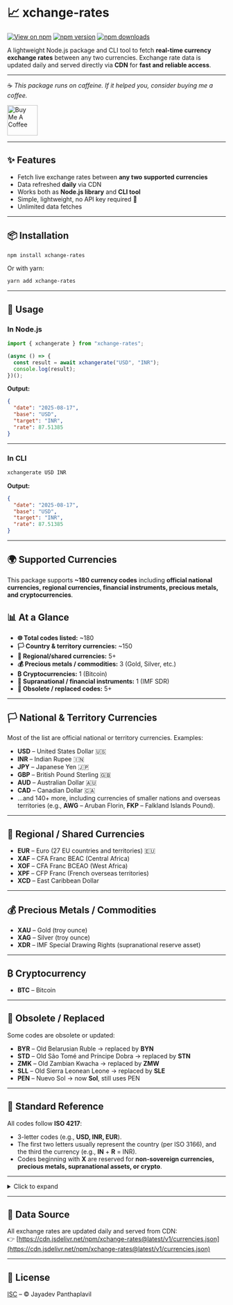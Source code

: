 # 📈 xchange-rates

[![View on npm](https://img.shields.io/badge/npm-xchange--rates-red?logo=npm)](https://www.npmjs.com/package/xchange-rates)
[![npm version](https://img.shields.io/npm/v/xchange-rates)](https://www.npmjs.com/package/xchange-rates)
[![npm downloads](https://img.shields.io/npm/dm/xchange-rates)](https://www.npmjs.com/package/xchange-rates)

A lightweight Node.js package and CLI tool to fetch **real-time currency exchange rates** between any two currencies.
Exchange rate data is updated daily and served directly via **CDN** for **fast and reliable access**.

---

☕ _This package runs on caffeine. If it helped you, consider buying me a coffee._

<a href="https://www.buymeacoffee.com/jayadevpanthaplavil" target="_blank">
  <img src="https://cdn.buymeacoffee.com/buttons/v2/default-yellow.png" alt="Buy Me A Coffee" style="height:70px;width:auto;">
</a>

---

## ✨ Features

- Fetch live exchange rates between **any two supported currencies**
- Data refreshed **daily** via CDN
- Works both as **Node.js library** and **CLI tool**
- Simple, lightweight, no API key required 🚀
- Unlimited data fetches

---

## 📦 Installation

```bash
npm install xchange-rates
```

Or with yarn:

```bash
yarn add xchange-rates
```

---

## 🚀 Usage

### In Node.js

```js
import { xchangerate } from "xchange-rates";

(async () => {
  const result = await xchangerate("USD", "INR");
  console.log(result);
})();
```

**Output:**

```json
{
  "date": "2025-08-17",
  "base": "USD",
  "target": "INR",
  "rate": 87.51385
}
```

---

### In CLI

```bash
xchangerate USD INR
```

**Output:**

```json
{
  "date": "2025-08-17",
  "base": "USD",
  "target": "INR",
  "rate": 87.51385
}
```

---

## 🌍 Supported Currencies

This package supports **~180 currency codes** including **official national currencies, regional currencies, financial instruments, precious metals, and cryptocurrencies**.

## 📊 At a Glance

- **🌐 Total codes listed:** ~180
- **🏳️ Country & territory currencies:** ~150
- **🤝 Regional/shared currencies:** 5+
- **💰 Precious metals / commodities:** 3 (Gold, Silver, etc.)
- **₿ Cryptocurrencies:** 1 (Bitcoin)
- **🏦 Supranational / financial instruments:** 1 (IMF SDR)
- **📜 Obsolete / replaced codes:** 5+

---

## 🏳️ National & Territory Currencies

Most of the list are official national or territory currencies. Examples:

- **USD** – United States Dollar 🇺🇸
- **INR** – Indian Rupee 🇮🇳
- **JPY** – Japanese Yen 🇯🇵
- **GBP** – British Pound Sterling 🇬🇧
- **AUD** – Australian Dollar 🇦🇺
- **CAD** – Canadian Dollar 🇨🇦
- …and 140+ more, including currencies of smaller nations and overseas territories (e.g., **AWG** – Aruban Florin, **FKP** – Falkland Islands Pound).

---

## 🤝 Regional / Shared Currencies

- **EUR** – Euro (27 EU countries and territories) 🇪🇺
- **XAF** – CFA Franc BEAC (Central Africa)
- **XOF** – CFA Franc BCEAO (West Africa)
- **XPF** – CFP Franc (French overseas territories)
- **XCD** – East Caribbean Dollar

---

## 💰 Precious Metals / Commodities

- **XAU** – Gold (troy ounce)
- **XAG** – Silver (troy ounce)
- **XDR** – IMF Special Drawing Rights (supranational reserve asset)

---

## ₿ Cryptocurrency

- **BTC** – Bitcoin

---

## 📜 Obsolete / Replaced

Some codes are obsolete or updated:

- **BYR** – Old Belarusian Ruble → replaced by **BYN**
- **STD** – Old São Tomé and Príncipe Dobra → replaced by **STN**
- **ZMK** – Old Zambian Kwacha → replaced by **ZMW**
- **SLL** – Old Sierra Leonean Leone → replaced by **SLE**
- **PEN** – Nuevo Sol → now **Sol**, still uses PEN

---

## 📖 Standard Reference

All codes follow **ISO 4217**:

- 3-letter codes (e.g., **USD, INR, EUR**).
- The first two letters usually represent the country (per ISO 3166), and the third the currency (e.g., **IN** + **R** = INR).
- Codes beginning with **X** are reserved for **non-sovereign currencies, precious metals, supranational assets, or crypto**.

---

<details>
<summary>Click to expand</summary>

**AED** – United Arab Emirates Dirham  
**AFN** – Afghan Afghani  
**ALL** – Albanian Lek  
**AMD** – Armenian Dram  
**ANG** – Netherlands Antillean Guilder  
**AOA** – Angolan Kwanza  
**ARS** – Argentine Peso  
**AUD** – Australian Dollar  
**AWG** – Aruban Florin  
**AZN** – Azerbaijani Manat  
**BAM** – Bosnia-Herzegovina Convertible Mark  
**BBD** – Barbadian Dollar  
**BDT** – Bangladeshi Taka  
**BGN** – Bulgarian Lev  
**BHD** – Bahraini Dinar  
**BIF** – Burundian Franc  
**BMD** – Bermudan Dollar  
**BND** – Brunei Dollar  
**BOB** – Bolivian Boliviano  
**BRL** – Brazilian Real  
**BSD** – Bahamian Dollar  
**BTC** – Bitcoin  
**BTN** – Bhutanese Ngultrum  
**BWP** – Botswanan Pula  
**BYN** – New Belarusian Ruble  
**BYR** – Belarusian Ruble  
**BZD** – Belize Dollar  
**CAD** – Canadian Dollar  
**CDF** – Congolese Franc  
**CHF** – Swiss Franc  
**CLF** – Chilean Unit of Account (UF)  
**CLP** – Chilean Peso  
**CNY** – Chinese Yuan  
**CNH** – Chinese Yuan Offshore  
**COP** – Colombian Peso  
**CRC** – Costa Rican Colón  
**CUC** – Cuban Convertible Peso  
**CUP** – Cuban Peso  
**CVE** – Cape Verdean Escudo  
**CZK** – Czech Republic Koruna  
**DJF** – Djiboutian Franc  
**DKK** – Danish Krone  
**DOP** – Dominican Peso  
**DZD** – Algerian Dinar  
**EGP** – Egyptian Pound  
**ERN** – Eritrean Nakfa  
**ETB** – Ethiopian Birr  
**EUR** – Euro  
**FJD** – Fijian Dollar  
**FKP** – Falkland Islands Pound  
**GBP** – British Pound Sterling  
**GEL** – Georgian Lari  
**GGP** – Guernsey Pound  
**GHS** – Ghanaian Cedi  
**GIP** – Gibraltar Pound  
**GMD** – Gambian Dalasi  
**GNF** – Guinean Franc  
**GTQ** – Guatemalan Quetzal  
**GYD** – Guyanese Dollar  
**HKD** – Hong Kong Dollar  
**HNL** – Honduran Lempira  
**HRK** – Croatian Kuna  
**HTG** – Haitian Gourde  
**HUF** – Hungarian Forint  
**IDR** – Indonesian Rupiah  
**ILS** – Israeli New Sheqel  
**IMP** – Manx Pound  
**INR** – Indian Rupee  
**IQD** – Iraqi Dinar  
**IRR** – Iranian Rial  
**ISK** – Icelandic Króna  
**JEP** – Jersey Pound  
**JMD** – Jamaican Dollar  
**JOD** – Jordanian Dinar  
**JPY** – Japanese Yen  
**KES** – Kenyan Shilling  
**KGS** – Kyrgystani Som  
**KHR** – Cambodian Riel  
**KMF** – Comorian Franc  
**KPW** – North Korean Won  
**KRW** – South Korean Won  
**KWD** – Kuwaiti Dinar  
**KYD** – Cayman Islands Dollar  
**KZT** – Kazakhstani Tenge  
**LAK** – Laotian Kip  
**LBP** – Lebanese Pound  
**LKR** – Sri Lankan Rupee  
**LRD** – Liberian Dollar  
**LSL** – Lesotho Loti  
**LYD** – Libyan Dinar  
**MAD** – Moroccan Dirham  
**MDL** – Moldovan Leu  
**MGA** – Malagasy Ariary  
**MKD** – Macedonian Denar  
**MMK** – Myanma Kyat  
**MNT** – Mongolian Tugrik  
**MOP** – Macanese Pataca  
**MRU** – Mauritanian Ouguiya  
**MUR** – Mauritian Rupee  
**MVR** – Maldivian Rufiyaa  
**MWK** – Malawian Kwacha  
**MXN** – Mexican Peso  
**MYR** – Malaysian Ringgit  
**MZN** – Mozambican Metical  
**NAD** – Namibian Dollar  
**NGN** – Nigerian Naira  
**NIO** – Nicaraguan Córdoba  
**NOK** – Norwegian Krone  
**NPR** – Nepalese Rupee  
**NZD** – New Zealand Dollar  
**OMR** – Omani Rial  
**PAB** – Panamanian Balboa  
**PEN** – Peruvian Nuevo Sol  
**PGK** – Papua New Guinean Kina  
**PHP** – Philippine Peso  
**PKR** – Pakistani Rupee  
**PLN** – Polish Zloty  
**PYG** – Paraguayan Guarani  
**QAR** – Qatari Rial  
**RON** – Romanian Leu  
**RSD** – Serbian Dinar  
**RUB** – Russian Ruble  
**RWF** – Rwandan Franc  
**SAR** – Saudi Riyal  
**SBD** – Solomon Islands Dollar  
**SCR** – Seychellois Rupee  
**SDG** – South Sudanese Pound  
**SEK** – Swedish Krona  
**SGD** – Singapore Dollar  
**SHP** – Saint Helena Pound  
**SLE / SLL** – Sierra Leonean Leone  
**SOS** – Somali Shilling  
**SRD** – Surinamese Dollar  
**STD / STN** – São Tomé and Príncipe Dobra  
**SVC** – Salvadoran Colón  
**SYP** – Syrian Pound  
**SZL** – Swazi Lilangeni  
**THB** – Thai Baht  
**TJS** – Tajikistani Somoni  
**TMT** – Turkmenistani Manat  
**TND** – Tunisian Dinar  
**TOP** – Tongan Paʻanga  
**TRY** – Turkish Lira  
**TTD** – Trinidad and Tobago Dollar  
**TWD** – New Taiwan Dollar  
**TZS** – Tanzanian Shilling  
**UAH** – Ukrainian Hryvnia  
**UGX** – Ugandan Shilling  
**USD** – United States Dollar  
**UYU** – Uruguayan Peso  
**UZS** – Uzbekistan Som  
**VES** – Sovereign Bolivar  
**VND** – Vietnamese Dong  
**VUV** – Vanuatu Vatu  
**WST** – Samoan Tala  
**XAF** – CFA Franc BEAC  
**XAG** – Silver (troy ounce)  
**XAU** – Gold (troy ounce)  
**XCD** – East Caribbean Dollar  
**XCG** – Caribbean Guilder  
**XDR** – Special Drawing Rights  
**XOF** – CFA Franc BCEAO  
**XPF** – CFP Franc  
**YER** – Yemeni Rial  
**ZAR** – South African Rand  
**ZMK / ZMW** – Zambian Kwacha  
**ZWL** – Zimbabwean Dollar

</details>

---

## 🔗 Data Source

All exchange rates are updated daily and served from CDN:  
👉 [https://cdn.jsdelivr.net/npm/xchange-rates@latest/v1/currencies.json](https://cdn.jsdelivr.net/npm/xchange-rates@latest/v1/currencies.json)

---

## 📜 License

[ISC](./LICENSE) – © Jayadev Panthaplavil
